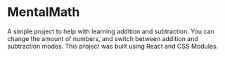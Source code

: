 # MentalMath

A simple project to help with learning addition and subtraction. You can change the amount of numbers, and switch between addition and subtraction modes. This project was built using React and CSS Modules.
